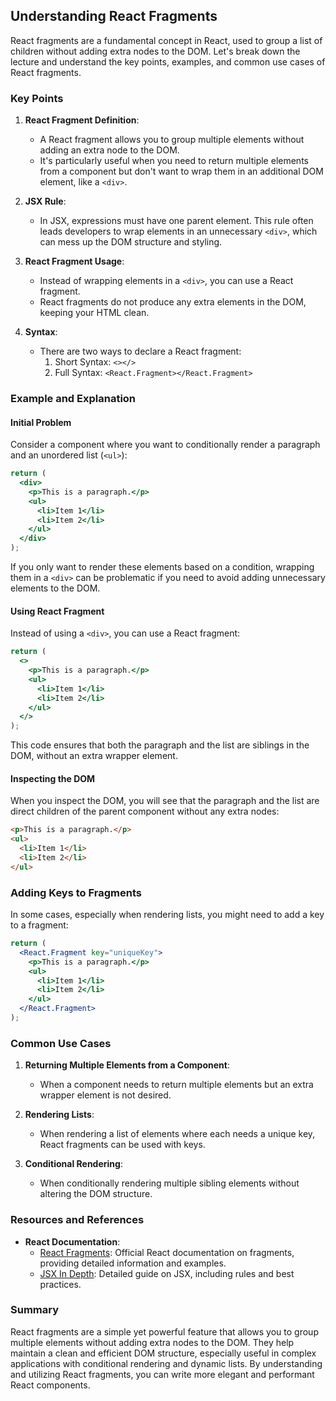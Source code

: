 ## Understanding React Fragments

React fragments are a fundamental concept in React, used to group a list of children without adding extra nodes to the DOM. Let's break down the lecture and understand the key points, examples, and common use cases of React fragments.

### Key Points

1. **React Fragment Definition**:
   - A React fragment allows you to group multiple elements without adding an extra node to the DOM.
   - It's particularly useful when you need to return multiple elements from a component but don't want to wrap them in an additional DOM element, like a `<div>`.

2. **JSX Rule**:
   - In JSX, expressions must have one parent element. This rule often leads developers to wrap elements in an unnecessary `<div>`, which can mess up the DOM structure and styling.

3. **React Fragment Usage**:
   - Instead of wrapping elements in a `<div>`, you can use a React fragment.
   - React fragments do not produce any extra elements in the DOM, keeping your HTML clean.

4. **Syntax**:
   - There are two ways to declare a React fragment:
     1. Short Syntax: `<></>`
     2. Full Syntax: `<React.Fragment></React.Fragment>`

### Example and Explanation

#### Initial Problem

Consider a component where you want to conditionally render a paragraph and an unordered list (`<ul>`):

```jsx
return (
  <div>
    <p>This is a paragraph.</p>
    <ul>
      <li>Item 1</li>
      <li>Item 2</li>
    </ul>
  </div>
);
```

If you only want to render these elements based on a condition, wrapping them in a `<div>` can be problematic if you need to avoid adding unnecessary elements to the DOM.

#### Using React Fragment

Instead of using a `<div>`, you can use a React fragment:

```jsx
return (
  <>
    <p>This is a paragraph.</p>
    <ul>
      <li>Item 1</li>
      <li>Item 2</li>
    </ul>
  </>
);
```

This code ensures that both the paragraph and the list are siblings in the DOM, without an extra wrapper element.

#### Inspecting the DOM

When you inspect the DOM, you will see that the paragraph and the list are direct children of the parent component without any extra nodes:

```html
<p>This is a paragraph.</p>
<ul>
  <li>Item 1</li>
  <li>Item 2</li>
</ul>
```

### Adding Keys to Fragments

In some cases, especially when rendering lists, you might need to add a key to a fragment:

```jsx
return (
  <React.Fragment key="uniqueKey">
    <p>This is a paragraph.</p>
    <ul>
      <li>Item 1</li>
      <li>Item 2</li>
    </ul>
  </React.Fragment>
);
```

### Common Use Cases

1. **Returning Multiple Elements from a Component**:
   - When a component needs to return multiple elements but an extra wrapper element is not desired.

2. **Rendering Lists**:
   - When rendering a list of elements where each needs a unique key, React fragments can be used with keys.

3. **Conditional Rendering**:
   - When conditionally rendering multiple sibling elements without altering the DOM structure.

### Resources and References

- **React Documentation**:
  - [React Fragments](https://reactjs.org/docs/fragments.html): Official React documentation on fragments, providing detailed information and examples.
  - [JSX In Depth](https://reactjs.org/docs/jsx-in-depth.html): Detailed guide on JSX, including rules and best practices.

### Summary

React fragments are a simple yet powerful feature that allows you to group multiple elements without adding extra nodes to the DOM. They help maintain a clean and efficient DOM structure, especially useful in complex applications with conditional rendering and dynamic lists. By understanding and utilizing React fragments, you can write more elegant and performant React components.